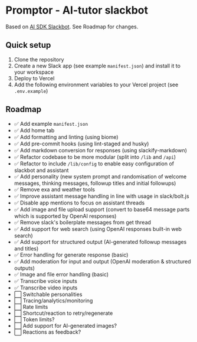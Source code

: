 # Promptor - AI-tutor slackbot

Based on [AI SDK Slackbot](https://github.com/vercel-labs/ai-sdk-slackbot). See Roadmap for changes.

## Quick setup

1. Clone the repository
2. Create a new Slack app (see example `manifest.json`) and install it to your workspace
3. Deploy to Vercel
4. Add the following environment variables to your Vercel project (see `.env.example`)

## Roadmap
- ✅ Add example `manifest.json`
- ✅ Add home tab
- ✅ Add formatting and linting (using biome)
- ✅ Add pre-commit hooks (using lint-staged and husky)
- ✅ Add markdown conversion for responses (using slackify-markdown)
- ✅ Refactor codebase to be more modular (split into `/lib` and `/api`)
- ✅ Refactor to include `/lib/config` to enable easy configuration of slackbot and assistant
- ✅ Add personality (new system prompt and randomisation of welcome messages, thinking messages, followup titles and initial followups)
- ✅ Remove exa and weather tools
- ✅ Improve assistant message handling in line with usage in slack/bolt.js 
- ✅ Disable app mentions to focus on assistant threads
- ✅ Add image and file upload support (convert to base64 message parts which is supported by OpenAI responses)
- ✅ Remove slack's boilerplate messages from get thread
- ✅ Add support for web search (using OpenAI responses built-in web search)
- ✅ Add support for structured output (AI-generated followup messages and titles)
- ✅ Error handling for generate response (basic)
- ✅ Add moderation for input and output (OpenAI moderation & structured outputs)
- ✅ Image and file error handling (basic)
- ✅ Transcribe voice inputs
- ✅ Transcribe video inputs
- ⬜ Switchable personalities
- ⬜ Tracing/analytics/monitoring
- ⬜ Rate limits
- ⬜ Shortcut/reaction to retry/regenerate
- ⬜ Token limits?
- ⬜ Add support for AI-generated images?
- ⬜ Reactions as feedback?


